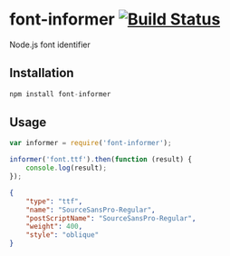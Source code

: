 # font-informer [![Build Status][ci-img]][ci]

Node.js font identifier

[ci-img]:  https://travis-ci.org/andyjansson/font-informer.svg
[ci]:      https://travis-ci.org/andyjansson/font-informer

## Installation

```js
npm install font-informer
```

## Usage 

```js
var informer = require('font-informer');

informer('font.ttf').then(function (result) {
	console.log(result);
});
```

```json
{ 
	"type": "ttf",
	"name": "SourceSansPro-Regular",
    "postScriptName": "SourceSansPro-Regular",
	"weight": 400,
	"style": "oblique"
}
```